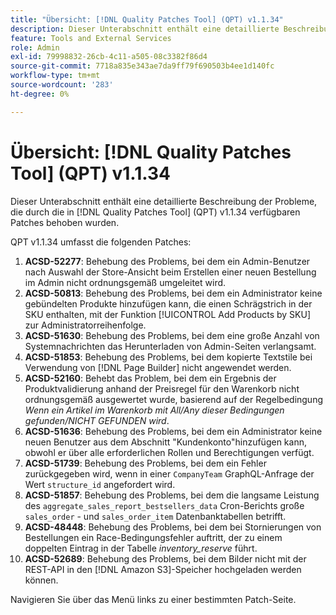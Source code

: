 ```yaml
---
title: "Übersicht: [!DNL Quality Patches Tool] (QPT) v1.1.34"
description: Dieser Unterabschnitt enthält eine detaillierte Beschreibung der Probleme, die durch die in [!DNL Quality Patches Tool]  (QPT) v1.1.34 verfügbaren Patches behoben wurden.
feature: Tools and External Services
role: Admin
exl-id: 79998832-26cb-4c11-a505-08c3382f86d4
source-git-commit: 7718a835e343ae7da9ff79f690503b4ee1d140fc
workflow-type: tm+mt
source-wordcount: '283'
ht-degree: 0%

---
```


# Übersicht: [!DNL Quality Patches Tool] (QPT) v1.1.34

Dieser Unterabschnitt enthält eine detaillierte Beschreibung der Probleme, die durch die in [!DNL Quality Patches Tool] (QPT) v1.1.34 verfügbaren Patches behoben wurden.

QPT v1.1.34 umfasst die folgenden Patches:

1. **ACSD-52277**: Behebung des Problems, bei dem ein Admin-Benutzer nach Auswahl der Store-Ansicht beim Erstellen einer neuen Bestellung im Admin nicht ordnungsgemäß umgeleitet wird.
1. **ACSD-50813**: Behebung des Problems, bei dem ein Administrator keine gebündelten Produkte hinzufügen kann, die einen Schrägstrich in der SKU enthalten, mit der Funktion [!UICONTROL Add Products by SKU] zur Administratorreihenfolge.
1. **ACSD-51630**: Behebung des Problems, bei dem eine große Anzahl von Systemnachrichten das Herunterladen von Admin-Seiten verlangsamt.
1. **ACSD-51853**: Behebung des Problems, bei dem kopierte Textstile bei Verwendung von [!DNL Page Builder] nicht angewendet werden.
1. **ACSD-52160**: Behebt das Problem, bei dem ein Ergebnis der Produktvalidierung anhand der Preisregel für den Warenkorb nicht ordnungsgemäß ausgewertet wurde, basierend auf der Regelbedingung *Wenn ein Artikel im Warenkorb mit All/Any dieser Bedingungen gefunden/NICHT GEFUNDEN wird*.
1. **ACSD-51636**: Behebung des Problems, bei dem ein Administrator keine neuen Benutzer aus dem Abschnitt &quot;Kundenkonto&quot;hinzufügen kann, obwohl er über alle erforderlichen Rollen und Berechtigungen verfügt.
1. **ACSD-51739**: Behebung des Problems, bei dem ein Fehler zurückgegeben wird, wenn in einer `CompanyTeam` GraphQL-Anfrage der Wert `structure_id` angefordert wird.
1. **ACSD-51857**: Behebung des Problems, bei dem die langsame Leistung des `aggregate_sales_report_bestsellers_data` Cron-Berichts große `sales_order` - und `sales_order_item` Datenbanktabellen betrifft.
1. **ACSD-48448**: Behebung des Problems, bei dem bei Stornierungen von Bestellungen ein Race-Bedingungsfehler auftritt, der zu einem doppelten Eintrag in der Tabelle *inventory_reserve* führt.
1. **ACSD-52689**: Behebung des Problems, bei dem Bilder nicht mit der REST-API in den [!DNL Amazon S3]-Speicher hochgeladen werden können.

Navigieren Sie über das Menü links zu einer bestimmten Patch-Seite.
